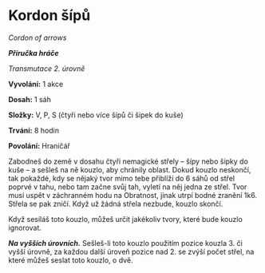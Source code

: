 # Kordon šípů

*Cordon of arrows*

***Příručka hráče***

*Transmutace 2. úrovně*

**Vyvolání:** 1 akce

**Dosah:** 1 sáh

**Složky:** V, P, S (čtyři nebo více šípů či šipek do kuše)

**Trvání:** 8 hodin

**Povolání:** Hraničář

Zabodneš do země v dosahu čtyři nemagické střely – šípy nebo šipky do kuše – a sešleš na ně kouzlo, aby chránily oblast. Dokud kouzlo neskončí, tak pokaždé, kdy se nějaký tvor mimo tebe přiblíží do 6 sáhů od střel poprvé v tahu, nebo tam začne svůj tah, vyletí na něj jedna ze střel. Tvor musí uspět v záchranném hodu na Obratnost, jinak utrpí bodné zranění 1k6. Střela se pak zničí. Když už žádná střela nezbude, kouzlo skončí.

Když sesíláš toto kouzlo, můžeš určit jakékoliv tvory, které bude kouzlo ignorovat.

***Na vyšších úrovních.*** Sešleš-li toto kouzlo použitím pozice kouzla 3. či vyšší úrovně, za každou další úroveň pozice nad 2. se zvýší počet střel, na které můžeš seslat toto kouzlo, o dvě.